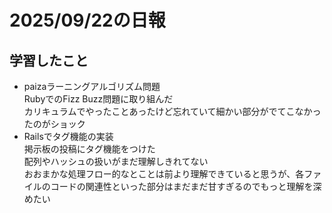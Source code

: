 # 2025/09/22の日報
## 学習したこと
* paizaラーニングアルゴリズム問題  
RubyでのFizz Buzz問題に取り組んだ  
カリキュラムでやったことあったけど忘れていて細かい部分がでてこなかったのがショック  
* Railsでタグ機能の実装  
掲示板の投稿にタグ機能をつけた  
配列やハッシュの扱いがまだ理解しきれてない  
おおまかな処理フロー的なとことは前より理解できていると思うが、各ファイルのコードの関連性といった部分はまだまだ甘すぎるのでもっと理解を深めたい